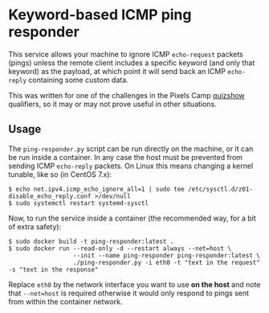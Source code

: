 # Keyword-based ICMP ping responder

This service allows your machine to ignore ICMP `echo-request` packets (pings) unless the remote client includes a specific keyword (and only that keyword) as the payload, at which point it will send back an ICMP `echo-reply` containing some custom data.

This was written for one of the challenges in the Pixels Camp [quizshow](https://blog.pixels.camp/the-quizshow-wrap-up-58a4855be6c) qualifiers, so it may or may not prove useful in other situations.

## Usage

The `ping-responder.py` script can be run directly on the machine, or it can be run inside a container. In any case the host must be prevented from sending ICMP `echo-reply` packets. On Linux this means changing a kernel tunable, like so (in CentOS 7.x):
```
$ echo net.ipv4.icmp_echo_ignore_all=1 | sudo tee /etc/sysctl.d/z01-disable_echo_reply.conf >/dev/null
$ sudo systemctl restart systemd-sysctl
```

Now, to run the service inside a container (the recommended way, for a bit of extra safety):
```
$ sudo docker build -t ping-responder:latest .
$ sudo docker run --read-only -d --restart always --net=host \
                  --init --name ping-responder ping-responder:latest \
                  ./ping-responder.py -i eth0 -t "text in the request" -s "text in the response"
```

Replace `eth0` by the network interface you want to use **on the host** and note that `--net=host` is required otherwise it would only respond to pings sent from within the container network.
